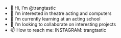 - 👋 Hi, I’m @trangtastic
- 👀 I’m interested in theatre acting and computers
- 🌱 I’m currently learning at an acting school
- 💞️ I’m looking to collaborate on interesting projects
- 📫 How to reach me: INSTAGRAM: trangtastic

<!---
trangtastic/trangtastic is a ✨ special ✨ repository because its `README.md` (this file) appears on your GitHub profile.
You can click the Preview link to take a look at your changes.
--->
